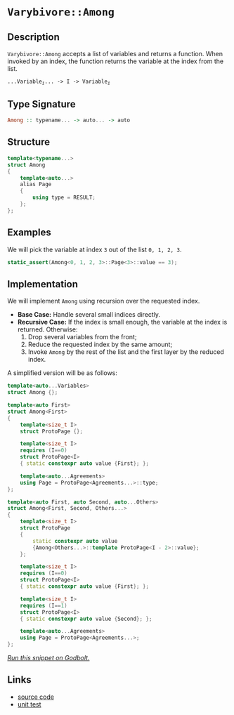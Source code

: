 <!-- Copyright 2024 Feng Mofan
SPDX-License-Identifier: Apache-2.0 -->

# `Varybivore::Among`

## Description

`Varybivore::Among` accepts a list of variables and returns a function.
When invoked by an index, the function returns the variable at the index from the list.
<pre><code>...Variable<sub><i>i</i></sub>... -> I -> Variable<sub><i>i</i></sub></code></pre>

## Type Signature

```Haskell
Among :: typename... -> auto... -> auto
```

## Structure

```C++
template<typename...>
struct Among
{
    template<auto...>
    alias Page
    {
        using type = RESULT;
    };
};
```

## Examples

We will pick the variable at index `3` out of the list `0, 1, 2, 3`.

```C++
static_assert(Among<0, 1, 2, 3>::Page<3>::value == 3);
```

## Implementation

We will implement `Among` using recursion over the requested index.

- **Base Case:** Handle several small indices directly.
- **Recursive Case:** If the index is small enough, the variable at the index is returned. Otherwise:
  1. Drop several variables from the front;
  2. Reduce the requested index by the same amount;
  3. Invoke `Among` by the rest of the list and the first layer by the reduced index.

A simplified version will be as follows:

```C++
template<auto...Variables>
struct Among {};

template<auto First>
struct Among<First>
{
    template<size_t I>
    struct ProtoPage {};

    template<size_t I>
    requires (I==0)
    struct ProtoPage<I>
    { static constexpr auto value {First}; };

    template<auto...Agreements>
    using Page = ProtoPage<Agreements...>::type;
};

template<auto First, auto Second, auto...Others>
struct Among<First, Second, Others...>
{
    template<size_t I>
    struct ProtoPage 
    { 
        static constexpr auto value 
        {Among<Others...>::template ProtoPage<I - 2>::value};
    };

    template<size_t I>
    requires (I==0)
    struct ProtoPage<I>
    { static constexpr auto value {First}; };

    template<size_t I>
    requires (I==1)
    struct ProtoPage<I>
    { static constexpr auto value {Second}; };

    template<auto...Agreements>
    using Page = ProtoPage<Agreements...>;
};
```

[*Run this snippet on Godbolt.*](https://godbolt.org/#z:OYLghAFBqd5QCxAYwPYBMCmBRdBLAF1QCcAaPECAMzwBtMA7AQwFtMQByARg9KtQYEAysib0QXACx8BBAKoBnTAAUAHpwAMvAFYTStJg1DIApACYAQuYukl9ZATwDKjdAGFUtAK4sGIAKz%2BpK4AMngMmAByPgBGmMQBXKQADqgKhE4MHt6%2BIADMKWkZAmER0SxxCf5JdpgOmUIETMQE2T5%2BgbaY9o4Cjc0EpVGx8Ym2TS1tuQUKE4PhwxWj1QCUtqhexMjsHOZ54cjeWADUJnluyLPoWFRn2CYaAIIPjwSYLMkGb2duTF5EADogQA1Zp4JgxegKO4vWbELwOY6PFgCYCnADsVnRABEzlYni83h8vpgfn8iMcAGJ4YizGFPOEIghIlFGH7U2kEenPTEvY7845Ez5Mb7ndIAL0wAH1mQBJbkC46MxHKYioIjKJjATAYrG4vL455PRVCkk/CXSuUKgXETAARy8NMwCmOEHleX12I0Kz5AuVzNV6tQmu1P3d92NApMmKVTUcyGOaAYs0wqmSxGO5NQxwAbmIvDroxYOXScXiMfrDb7%2BaaRaTzlmgQDHsBbe9GARoXkI49FV50kZjiHCx6h2qNVr624W222IIFE27iAQAQAJ7JetVssGl6E97C0W/f7ZksEUiZ4/HIR1AToc%2BNoEAeQICHiXZ7/pZqPZNNm5%2BvSZ3scz6vrSi7druvKRjW%2B5mmKeCSjKxzhtWsbwiq47BpOpzQbqOG9oqfpxngCZJimaYZlmub5oWuGKkWyLfucIFvuB2DLrWbxjkGw5hscAC0xxmEuIB5t4pLboa9GSbuuGcVOFpIShuG2g6Toum6Zyet6qGfoGE6hucykEfyRaxiKJGJgI5HpheFJiQWuqntGlYVniskmYKsF1uaCGWsh1r8qpjq2hp7qelwPq4XpmG8UZgV4bMFmkdZbwUXZ2YOYWmIAbeLnlvlO4EnJ3mHg%2Bzatpg7bzgl/bhGiw6nKO%2BlYYZ06VdVnZse5BIycVjwAPQAFQjaNY0DS8w0jQAKtgQjTaNE1PFNY3jR5ewHEcI4XAI2zJJ23KwsRyBSkwChKC0ECMWy5waOeSRCeeeQiXFbjPd2y5ZU1nrHHkPpFY8HBrLQnD%2BLwfgcFopCoJwbjWNYSobFshZmHkPCkAQmhA2sADWASSACGiSFw6J5Bo/gaGYABsVNmAAHHT%2BicJIvAsBIGh3RDUMwxwvAKCAd2Y5DQOkHAsAwIgIAbAQyT/OQlBoB8dDxJErA7KodNU/xVOSMcwDIAmUgAmYvCYPgRDEHg6B6PwggiGI7BSDIgiKCo6jC6QuhJAA7sQTDJJwPDA6D4NY9DnCPv8svMqgVDHBrWs63rBvHEbZiuh4Sv0BmeyRbwQtaGsEBIIryTK2QFAQKX5cgMAUhmHwdBvLSlAxGHMThM0q6B7wHfMMQq6PjE2h1EL6OK3OBCPgwtDdx7WAxF4wC/LQtD89wvBYCwhjAOI89OvUObOmHqZ1P8Ozo%2BEbwgx7tB4DEfsDx4WBhwQltsxvpBH8QMRpJg2LvB3nfIwWM1hUAMMABQwI8CYG9o%2BDcEN0a22EKIcQTtkGuzUGHL2%2Bgd4oHhpYfQ99%2BaQDWKgfamR178SuFpUwlhrBmG5t/S2WASEQDWLUeozgICuCmH4JIoQFjlEqHoVI6RehZE8O0URRQJFDGEaMGo3RR4NDmHwvQnCJH9BaPIkYCQahqKkbkAxAxdFLH0RwpG2wJDBw4GDUgXNeA83jprbWut9aGwJunCAuBCAkFOKjPOGNQFrFfEwLACR2GkDxpIPIAIACceR0SSCJmYSQVMOb%2BCpvEpmHAWakDZmjAEVMuBUzpvEumpT/DE38IkqmDiw48z5gLYJwsi4S2LlLKOctK7V2zqrNgnBmgsBzOifiTBEwGEHFweJAIuCE1NubEgVsbayHtmg6QGClBYI9roBuvt/Y91sfYxx4cOCRxlv8Y4sdMzEBGWMiZhwd6p1mfMjQGdUBZ3iAEvIZgVj51AaLEunyy7Z3llXEFNdhmjP4k8owMyuB3RoLQZu/MIBtw9n3LuPdSBYoHkPEeDgcUTw7NPWeYcF5LxXmvHFW8gE7ChvgW0h9j4e1Psgc%2BOKr7dDDnfB%2BXdn4Mvzu/HF39f5KAAdvIwwDQBtL4BAqBMC4EIJxcg9ZjtNmyEwe7KGezcEgLoVYQhfK2FkIodZTg1CCDoFoQQiwjCnHMKtsfUhXQeiZBcAwdwRj%2BHBC9WYkRSQxHFEkTkX1wa5FCL0Ro5RXCGDaNaD6mN7q%2BhzADYo8YAx1EmJ0VG8xNj1ibGsZFXJJzGmcFufc8ZkznkzLmYTV0viLY/KCQXbGpAwkRMoLY/JhTZlE3RLU9EpNJBpJ1kkU5TTbAtLbe0%2BAnTpbR3BX0lWashl3KTiwBQOYEw5jrSSWYiy/EsNWXbVBGrnbyG2TqnQ%2BRSAHIDhvY5ocPY8wudHa5cdhmbu3bu/ddZZgfK%2BTnVGf0AVys6SuiuCtIXZ1EsgZIyQpR7viVKA9BBTobs2U3N8rd26dwHjivFg9h6j2JZ8yeZK56MswIvZeYgaWfzpdKoVpAmUqKPuvKG7LOWf25TfKGfLH6rkFa/EVn8xV/0lUA%2BqgLwFakVbA%2BBjBVVrPPRITVLtr3YLvVM4wdqiExFNdDc1yZOADSuPg%2BhlgHXQydaw%2BAHDY0SM9d6sNehBFlGjUG2RmRs2FHEZkdN%2Bi3UqNTVmpNSiU3xrTXmwNmbJiRYS/MLz%2BaS0KCsY7Z9DTX0Vu/brLdO7cz/reIBnxSyQNo3%2Ba0wuoTMDhNGFEm%2BvaQBmFmXkPIgQiaIo0B19EZScvc04M0wWITokgEkP4BJ/g6bU3iZIeJpMklcAKDfPIL6hu8xq%2B2m%2BJtBtOOG9tlYaxv7pGcJIIAA%3D%3D)

## Links

- [source code](../../../../conceptrodon/varybivore/among.hpp)
- [unit test](../../../../tests/unit/varybivore/among.test.hpp)
